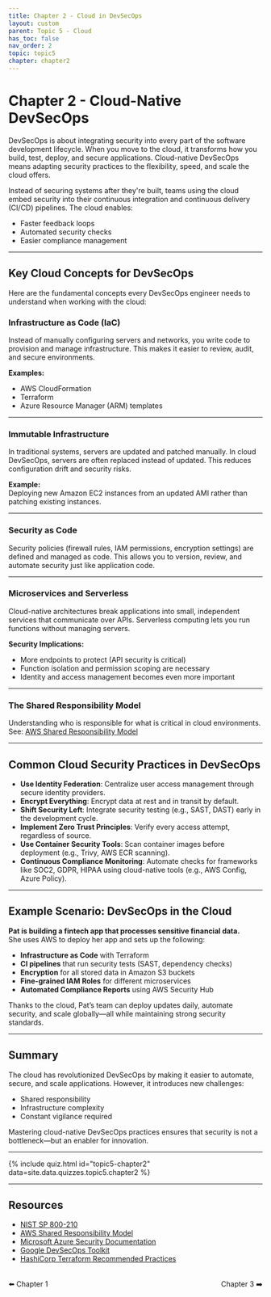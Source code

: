 ```yaml
---
title: Chapter 2 - Cloud in DevSecOps
layout: custom
parent: Topic 5 - Cloud 
has_toc: false
nav_order: 2
topic: topic5
chapter: chapter2
---
```


# Chapter 2 - Cloud-Native DevSecOps

DevSecOps is about integrating security into every part of the software development lifecycle. When you move to the cloud, it transforms how you build, test, deploy, and secure applications. Cloud-native DevSecOps means adapting security practices to the flexibility, speed, and scale the cloud offers.

Instead of securing systems after they're built, teams using the cloud embed security into their continuous integration and continuous delivery (CI/CD) pipelines. The cloud enables:

- Faster feedback loops  
- Automated security checks  
- Easier compliance management  

---

## Key Cloud Concepts for DevSecOps

Here are the fundamental concepts every DevSecOps engineer needs to understand when working with the cloud:

### Infrastructure as Code (IaC)

Instead of manually configuring servers and networks, you write code to provision and manage infrastructure. This makes it easier to review, audit, and secure environments.

**Examples:**

- AWS CloudFormation  
- Terraform  
- Azure Resource Manager (ARM) templates  

---

### Immutable Infrastructure

In traditional systems, servers are updated and patched manually. In cloud DevSecOps, servers are often replaced instead of updated. This reduces configuration drift and security risks.

**Example:**  
Deploying new Amazon EC2 instances from an updated AMI rather than patching existing instances.

---

### Security as Code

Security policies (firewall rules, IAM permissions, encryption settings) are defined and managed as code. This allows you to version, review, and automate security just like application code.

---

### Microservices and Serverless

Cloud-native architectures break applications into small, independent services that communicate over APIs. Serverless computing lets you run functions without managing servers.

**Security Implications:**

- More endpoints to protect (API security is critical)  
- Function isolation and permission scoping are necessary  
- Identity and access management becomes even more important  

---

### The Shared Responsibility Model

Understanding who is responsible for what is critical in cloud environments.  
See: [AWS Shared Responsibility Model](https://aws.amazon.com/compliance/shared-responsibility-model/)

---

## Common Cloud Security Practices in DevSecOps

- **Use Identity Federation**: Centralize user access management through secure identity providers.  
- **Encrypt Everything**: Encrypt data at rest and in transit by default.  
- **Shift Security Left**: Integrate security testing (e.g., SAST, DAST) early in the development cycle.  
- **Implement Zero Trust Principles**: Verify every access attempt, regardless of source.  
- **Use Container Security Tools**: Scan container images before deployment (e.g., Trivy, AWS ECR scanning).  
- **Continuous Compliance Monitoring**: Automate checks for frameworks like SOC2, GDPR, HIPAA using cloud-native tools (e.g., AWS Config, Azure Policy).

---

## Example Scenario: DevSecOps in the Cloud

**Pat is building a fintech app that processes sensitive financial data.**  
She uses AWS to deploy her app and sets up the following:

- **Infrastructure as Code** with Terraform  
- **CI pipelines** that run security tests (SAST, dependency checks)  
- **Encryption** for all stored data in Amazon S3 buckets  
- **Fine-grained IAM Roles** for different microservices  
- **Automated Compliance Reports** using AWS Security Hub  

Thanks to the cloud, Pat’s team can deploy updates daily, automate security, and scale globally—all while maintaining strong security standards.

---

## Summary

The cloud has revolutionized DevSecOps by making it easier to automate, secure, and scale applications. However, it introduces new challenges:

- Shared responsibility  
- Infrastructure complexity  
- Constant vigilance required  

Mastering cloud-native DevSecOps practices ensures that security is not a bottleneck—but an enabler for innovation.

---

{% include quiz.html
  id="topic5-chapter2"
  data=site.data.quizzes.topic5.chapter2
%}

---

## Resources

- [NIST SP 800-210](https://csrc.nist.gov/pubs/sp/800/210/final)  
- [AWS Shared Responsibility Model](https://aws.amazon.com/compliance/shared-responsibility-model/)  
- [Microsoft Azure Security Documentation](https://learn.microsoft.com/en-us/azure/security/)  
- [Google DevSecOps Toolkit](https://cloud.google.com/blog/products/networking/introducing-the-devsecops-toolkit)  
- [HashiCorp Terraform Recommended Practices](https://developer.hashicorp.com/terraform/cloud-docs/recommended-practices)

<div style="display: flex; justify-content: space-between; margin-top: 2rem;">
  <a href="../chapter-1-Intro-to-Cloud/" style="text-decoration: none;">⬅️ Chapter 1</a>
  <a href="../chapter-3-cloud-tools-and-platforms/" style="text-decoration: none;">Chapter 3 ➡️</a>
</div>